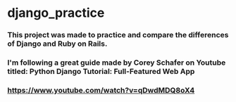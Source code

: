 # django_practice

### This project was made to practice and compare the differences of Django and Ruby on Rails. 
### I'm following a great guide made by Corey Schafer on Youtube titled: Python Django Tutorial: Full-Featured Web App
### https://www.youtube.com/watch?v=qDwdMDQ8oX4
